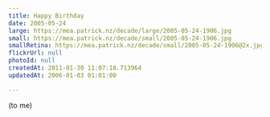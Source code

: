 ```yaml
---
title: Happy Birthday
date: 2005-05-24
large: https://mea.patrick.nz/decade/large/2005-05-24-1906.jpg
small: https://mea.patrick.nz/decade/small/2005-05-24-1906.jpg
smallRetina: https://mea.patrick.nz/decade/small/2005-05-24-1906@2x.jpg
flickrUrl: null
photoId: null
createdAt: 2011-01-30 11:07:18.713964
updatedAt: 2006-01-03 01:01:00

---
```

(to me)
